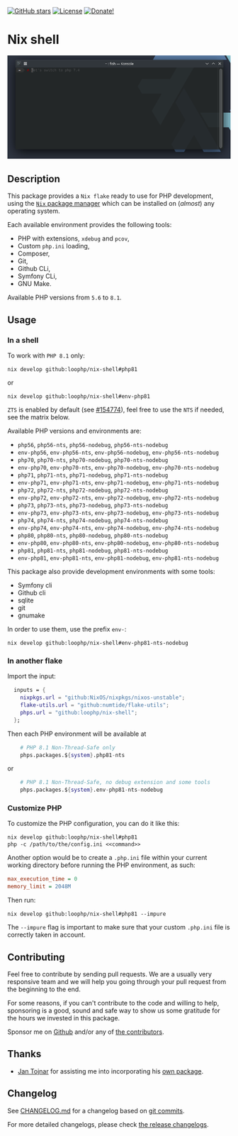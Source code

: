 [![GitHub stars][github stars]][1]
 [![License][license]][1]
 [![Donate!][donate github]][5]

# Nix shell

![Tutorial](./docs/readme.gif "Tutorial")

## Description

This package provides a `Nix flake` ready to use
for PHP development, using the [`Nix` package manager][50]
which can be installed on (*almost*) any operating system.

Each available environment provides the following tools:

* PHP with extensions, `xdebug` and `pcov`,
* Custom `php.ini` loading,
* Composer,
* Git,
* Github CLi,
* Symfony CLi,
* GNU Make.

Available PHP versions from `5.6` to `8.1`.

## Usage

### In a shell

To work with `PHP 8.1` only:

```shell
nix develop github:loophp/nix-shell#php81
```
or

```shell
nix develop github:loophp/nix-shell#env-php81
```

`ZTS` is enabled by default (see [#154774](https://github.com/NixOS/nixpkgs/issues/154774)),
feel free to use the `NTS` if needed, see the matrix below.

Available PHP versions and environments are:

* `php56`, `php56-nts`, `php56-nodebug`, `php56-nts-nodebug`
* `env-php56`, `env-php56-nts`, `env-php56-nodebug`, `env-php56-nts-nodebug`
* `php70`, `php70-nts`, `php70-nodebug`, `php70-nts-nodebug`
* `env-php70`, `env-php70-nts`, `env-php70-nodebug`, `env-php70-nts-nodebug`
* `php71`, `php71-nts`, `php71-nodebug`, `php71-nts-nodebug`
* `env-php71`, `env-php71-nts`, `env-php71-nodebug`, `env-php71-nts-nodebug`
* `php72`, `php72-nts`, `php72-nodebug`, `php72-nts-nodebug`
* `env-php72`, `env-php72-nts`, `env-php72-nodebug`, `env-php72-nts-nodebug`
* `php73`, `php73-nts`, `php73-nodebug`, `php73-nts-nodebug`
* `env-php73`, `env-php73-nts`, `env-php73-nodebug`, `env-php73-nts-nodebug`
* `php74`, `php74-nts`, `php74-nodebug`, `php74-nts-nodebug`
* `env-php74`, `env-php74-nts`, `env-php74-nodebug`, `env-php74-nts-nodebug`
* `php80`, `php80-nts`, `php80-nodebug`, `php80-nts-nodebug`
* `env-php80`, `env-php80-nts`, `env-php80-nodebug`, `env-php80-nts-nodebug`
* `php81`, `php81-nts`, `php81-nodebug`, `php81-nts-nodebug`
* `env-php81`, `env-php81-nts`, `env-php81-nodebug`, `env-php81-nts-nodebug`

This package also provide development environments with some tools:

- Symfony cli
- Github cli
- sqlite
- git
- gnumake

In order to use them, use the prefix `env-`:

```shell
nix develop github:loophp/nix-shell#env-php81-nts-nodebug
```

### In another flake

Import the input:

```nix
  inputs = {
    nixpkgs.url = "github:NixOS/nixpkgs/nixos-unstable";
    flake-utils.url = "github:numtide/flake-utils";
    phps.url = "github:loophp/nix-shell";
  };
```

Then each PHP environment will be available at

```nix
    # PHP 8.1 Non-Thread-Safe only
    phps.packages.${system}.php81-nts
```

or

```nix
    # PHP 8.1 Non-Thread-Safe, no debug extension and some tools
    phps.packages.${system}.env-php81-nts-nodebug
```

### Customize PHP

To customize the PHP configuration, you can do it like this:

```shell
nix develop github:loophp/nix-shell#php81
php -c /path/to/the/config.ini <<command>>
```

Another option would be to create a `.php.ini` file within your
current working directory before running the PHP environment,
as such:

```ini
max_execution_time = 0
memory_limit = 2048M
```

Then run:


```shell
nix develop github:loophp/nix-shell#php81 --impure
```

The `--impure` flag is important to make sure that your custom
`.php.ini` file is correctly taken in account.

## Contributing

Feel free to contribute by sending pull requests. We are a
usually very responsive team and we will help you going
through your pull request from the beginning to the end.

For some reasons, if you can't contribute to the code and
willing to help, sponsoring is a good, sound and safe way
to show us some gratitude for the hours we invested in this
package.

Sponsor me on [Github][5] and/or any of [the contributors][6].

## Thanks

* [Jan Tojnar][47] for assisting me into incorporating his [own package][48].

## Changelog

See [CHANGELOG.md][43] for a changelog based on [git commits][44].

For more detailed changelogs, please check [the release changelogs][45].

[1]: https://packagist.org/packages/loophp/nix-shell
[latest stable version]: https://img.shields.io/packagist/v/loophp/nix-shell.svg?style=flat-square
[github stars]: https://img.shields.io/github/stars/loophp/nix-shell.svg?style=flat-square
[total downloads]: https://img.shields.io/packagist/dt/loophp/nix-shell.svg?style=flat-square
[github workflow status]: https://img.shields.io/github/workflow/status/loophp/nix-shell/Unit%20tests?style=flat-square
[code quality]: https://img.shields.io/scrutinizer/quality/g/loophp/nix-shell/master.svg?style=flat-square
[3]: https://scrutinizer-ci.com/g/loophp/nix-shell/?branch=master
[type coverage]: https://img.shields.io/badge/dynamic/json?style=flat-square&color=color&label=Type%20coverage&query=message&url=https%3A%2F%2Fshepherd.dev%2Fgithub%2Floophp%2Fcollection%2Fcoverage
[4]: https://shepherd.dev/github/loophp/nix-shell
[code coverage]: https://img.shields.io/scrutinizer/coverage/g/loophp/nix-shell/master.svg?style=flat-square
[license]: https://img.shields.io/packagist/l/loophp/nix-shell.svg?style=flat-square
[donate github]: https://img.shields.io/badge/Sponsor-Github-brightgreen.svg?style=flat-square
[donate paypal]: https://img.shields.io/badge/Sponsor-Paypal-brightgreen.svg?style=flat-square
[34]: https://github.com/loophp/nix-shell/issues
[2]: https://github.com/loophp/nix-shell/actions
[35]: http://www.phpspec.net/
[36]: https://github.com/phpro/grumphp
[37]: https://github.com/infection/infection
[38]: https://github.com/phpstan/phpstan
[39]: https://github.com/vimeo/psalm
[5]: https://github.com/sponsors/drupol
[6]: https://github.com/loophp/nix-shell/graphs/contributors
[43]: https://github.com/loophp/nix-shell/blob/master/CHANGELOG.md
[44]: https://github.com/loophp/nix-shell/commits/master
[45]: https://github.com/loophp/nix-shell/releases
[46]: https://nixos.org/guides/nix-pills/developing-with-nix-shell.html
[47]: https://github.com/jtojnar
[48]: https://github.com/fossar/nix-phps
[50]: https://nixos.org/download.html
